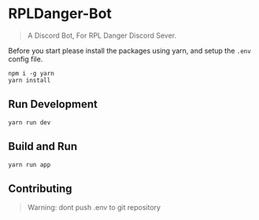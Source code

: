 # RPLDanger-Bot
> A Discord Bot, For RPL Danger Discord Sever.

Before you start please install the packages using yarn, and setup the `.env` config file.
```
npm i -g yarn
yarn install
```


## Run Development
```
yarn run dev
```
## Build and Run
```
yarn run app
```

## Contributing
> Warning: dont push .env to git repository